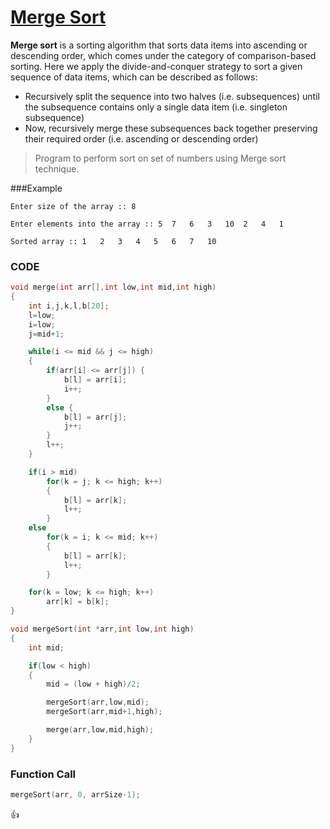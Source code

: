 [Merge Sort](http://shivajivarma.com/code-base/2014/12/28/merge-sort/)
===============

__Merge sort__ is a sorting algorithm that sorts data items into ascending or descending order, which comes under the category of comparison-based sorting. Here we apply the divide-and-conquer strategy to sort a given sequence of data items, which can be described as follows:

* Recursively split the sequence into two halves (i.e. subsequences) until the subsequence contains only a single data item (i.e. singleton subsequence)
* Now, recursively merge these subsequences back together preserving their required order (i.e. ascending or descending order)

> Program to perform sort on set of numbers using Merge sort technique.

###Example
```
Enter size of the array :: 8
    
Enter elements into the array :: 5	7	6	3	10	2	4	1
    
Sorted array :: 1	2	3	4	5	6	7	10
```

### CODE
```c
void merge(int arr[],int low,int mid,int high)
{
    int i,j,k,l,b[20];
    l=low;
    i=low;
    j=mid+1;

    while(i <= mid && j <= high)
    {
        if(arr[i] <= arr[j]) {
            b[l] = arr[i];
            i++;
        }
        else {
            b[l] = arr[j];
            j++;
        }
        l++;
    }

    if(i > mid)
        for(k = j; k <= high; k++)
        {
            b[l] = arr[k];
            l++;
        }
    else
        for(k = i; k <= mid; k++)
        {
            b[l] = arr[k];
            l++;
        }

    for(k = low; k <= high; k++)
        arr[k] = b[k];
}

void mergeSort(int *arr,int low,int high)
{
    int mid;

    if(low < high)
    {
        mid = (low + high)/2;

        mergeSort(arr,low,mid);
        mergeSort(arr,mid+1,high);

        merge(arr,low,mid,high);
    }
}
```

### Function Call
```c
mergeSort(arr, 0, arrSize-1);
```

:+1:
